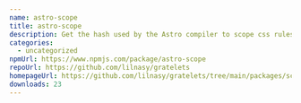 ```yaml
---
name: astro-scope
title: astro-scope
description: Get the hash used by the Astro compiler to scope css rules.
categories:
  - uncategorized
npmUrl: https://www.npmjs.com/package/astro-scope
repoUrl: https://github.com/lilnasy/gratelets
homepageUrl: https://github.com/lilnasy/gratelets/tree/main/packages/scope
downloads: 23
---
```


